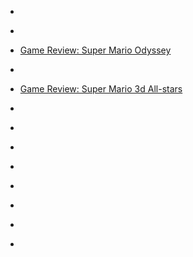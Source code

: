 
- [](/2021/01/1349796416042856448/)

- [](/2021/01/1344900329939161097/)

- [Game Review: Super Mario Odyssey](/2020/12/game-review-super-mario-odyssey/)

- [](/2020/10/1322214646221205504/)

- [Game Review: Super Mario 3d All-stars](/2020/10/mario-3d-all-stars/)

- [](/2020/10/1318238520251621377/)

- [](/2020/10/1317023064555548672/)

- [](/2020/10/1314224120490389504/)

- [](/2020/10/1311655542008377346/)

- [](/2020/09/1310497720117784577/)

- [](/2018/09/1040265780540174336/)

- [](/2017/03/838772907262160896/)

- [](/2017/01/817673086963097601/)
